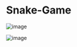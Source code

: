 # Snake-Game

![image](https://user-images.githubusercontent.com/35189275/165649140-d402575a-5447-47ac-b1d8-f67e1a085357.png)

![image](https://user-images.githubusercontent.com/35189275/165649297-e2ef952c-1d05-4a24-8840-865792d0d701.png)
